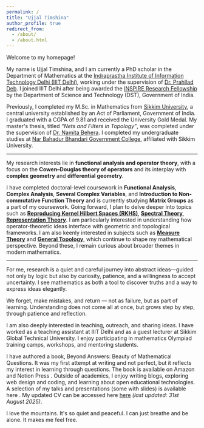 ```yaml
---
permalink: /
title: "Ujjal Timshina"
author_profile: true
redirect_from: 
  - /about/
  - /about.html
---
```




Welcome to my homepage!

My name is Ujjal Timshina, and I am currently a PhD scholar in the Department of Mathematics at the [Indraprastha Institute of Information Technology Delhi (IIIT Delhi)](https://www.iiitd.ac.in/people/phd/current), working under the supervision of [Dr. Prahllad Deb](https://www.iiitd.ac.in/prahllad). I joined IIIT Delhi after being awarded the [INSPIRE Research Fellowship](https://online-inspire.gov.in/) by the Department of Science and Technology (DST), Government of India.

Previously, I completed my M.Sc. in Mathematics from [Sikkim University](https://cus.ac.in/), a central university established by an Act of Parliament, Government of India. I graduated with a CGPA of 9.81 and received the University Gold Medal. My master's thesis, titled *“Nets and Filters in Topology”*, was completed under the supervision of [Dr. Namita Behera](https://cus.ac.in/index.php/en/schools-e/physical-sciences/mathematics-dept/dr-namita-behera-2). I completed my undergraduate studies at [Nar Bahadur Bhandari Government College](https://nbbgc.org/), affiliated with Sikkim University.

---
My research interests lie in **functional analysis and operator theory**, with a focus on the **Cowen–Douglas theory of operators** and its interplay with **complex geometry** and **differential geometry**.

I have completed doctoral-level coursework in **Functional Analysis**, **Complex Analysis**, **Several Complex Variables**, and **Introduction to Non-commutative Function Theory** and is currently studying **Matrix Groups** as a part of my coursework. Going forward, I plan to delve deeper into topics such as [**Reproducing Kernel Hilbert Spaces (RKHS)**](https://en.wikipedia.org/wiki/Reproducing_kernel_Hilbert_space), [**Spectral Theory**](https://en.wikipedia.org/wiki/Spectral_theory), [**Representation Theory**](https://en.wikipedia.org/wiki/Representation_theory). I am particularly interested in understanding how operator-theoretic ideas interface with geometric and topological frameworks.
I am also keenly interested in subjects such as [**Measure Theory**](https://en.wikipedia.org/wiki/Measure_theory) and [**General Topology**](https://en.wikipedia.org/wiki/General_topology), which continue to shape my mathematical perspective. Beyond these, I remain curious about broader themes in modern mathematics.

---


For me, research is a quiet and careful journey into abstract ideas—guided not only by logic but also by curiosity, patience, and a willingness to accept uncertainty. I see mathematics as both a tool to discover truths and a way to express ideas elegantly.

We forget, make mistakes, and return —
not as failure, but as part of learning.
Understanding does not come all at once,
but grows step by step,
through patience and reflection.

I am also deeply interested in teaching, outreach, and sharing ideas. I have worked as a teaching assistant at IIIT Delhi and as a guest lecturer at Sikkim Global Technical University. I enjoy participating in mathematics Olympiad training camps, workshops, and mentoring students.

I have authored a book, Beyond Answers: Beauty of Mathematical Questions. It was my first attempt at writing and not perfect, but it reflects my interest in learning through questions. The book is available on Amazon
 and Notion Press
.
Outside of academics, I enjoy writing blogs, exploring web design and coding, and learning about open educational technologies. A selection of my talks and presentations (some with slides) is available here
. My updated CV can be accessed here [here](https://drive.google.com/drive/folders/1GEbPbSA5sfkBQYyckeMoTF3b4LUb8NJ9?usp=drive_link) *(last updated: 31st August 2025)*.

I love the mountains.
It's so quiet and peaceful.
I can just breathe and be alone.
It makes me feel free.
